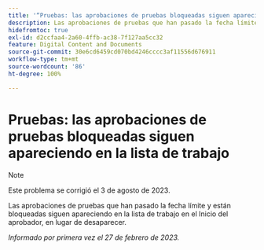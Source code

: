 ```yaml
---
title: '“Pruebas: las aprobaciones de pruebas bloqueadas siguen apareciendo en la lista de trabajo”'
description: Las aprobaciones de pruebas que han pasado la fecha límite y están bloqueadas siguen apareciendo en la lista de trabajo en el Inicio del aprobador, en lugar de desaparecer.
hidefromtoc: true
exl-id: d2ccfaa4-2a60-4ffb-ac38-7f127aa5cc32
feature: Digital Content and Documents
source-git-commit: 30e6cd6459cd070bd4246cccc3af11556d676911
workflow-type: tm+mt
source-wordcount: '86'
ht-degree: 100%

---
```


# Pruebas: las aprobaciones de pruebas bloqueadas siguen apareciendo en la lista de trabajo

<!--This issue is on the WF and WFP TOC-->

>[!NOTE]
>
>Este problema se corrigió el 3 de agosto de 2023.

Las aprobaciones de pruebas que han pasado la fecha límite y están bloqueadas siguen apareciendo en la lista de trabajo en el Inicio del aprobador, en lugar de desaparecer.

_Informado por primera vez el 27 de febrero de 2023._

